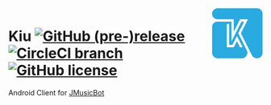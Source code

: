 
<img src="logo/kiu_noname.png" alt="Kiu Logo" height="100px" align="right"/>

# Kiu [![GitHub (pre-)release](https://img.shields.io/github/release/BjoernPetersen/Kiu/all.svg)](https://github.com/BjoernPetersen/Kiu/releases) [![CircleCI branch](https://img.shields.io/circleci/project/github/BjoernPetersen/Kiu/master.svg)](https://circleci.com/gh/BjoernPetersen/Kiu/tree/master) [![GitHub license](https://img.shields.io/github/license/BjoernPetersen/Kiu.svg)](https://github.com/BjoernPetersen/Kiu/blob/master/LICENSE)
Android Client for [JMusicBot](https://github.com/BjoernPetersen/JMusicBot)
